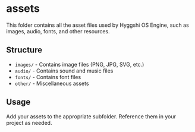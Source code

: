 # assets

This folder contains all the asset files used by Hyggshi OS Engine, such as images, audio, fonts, and other resources.

## Structure

- `images/` - Contains image files (PNG, JPG, SVG, etc.)
- `audio/` - Contains sound and music files
- `fonts/` - Contains font files
- `other/` - Miscellaneous assets

## Usage

Add your assets to the appropriate subfolder. Reference them in your project as needed.
